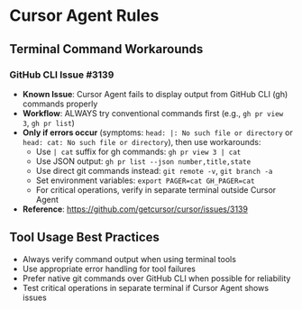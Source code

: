 # Cursor Agent Rules

## Terminal Command Workarounds

### GitHub CLI Issue #3139

- **Known Issue**: Cursor Agent fails to display output from GitHub CLI (gh) commands properly
- **Workflow**: ALWAYS try conventional commands first (e.g., `gh pr view 3`, `gh pr list`)
- **Only if errors occur** (symptoms: `head: |: No such file or directory` or `head: cat: No such file or directory`), then use workarounds:
  - Use `| cat` suffix for gh commands: `gh pr view 3 | cat`
  - Use JSON output: `gh pr list --json number,title,state`
  - Use direct git commands instead: `git remote -v`, `git branch -a`
  - Set environment variables: `export PAGER=cat GH_PAGER=cat`
  - For critical operations, verify in separate terminal outside Cursor Agent
- **Reference**: https://github.com/getcursor/cursor/issues/3139

## Tool Usage Best Practices

- Always verify command output when using terminal tools
- Use appropriate error handling for tool failures
- Prefer native git commands over GitHub CLI when possible for reliability
- Test critical operations in separate terminal if Cursor Agent shows issues
